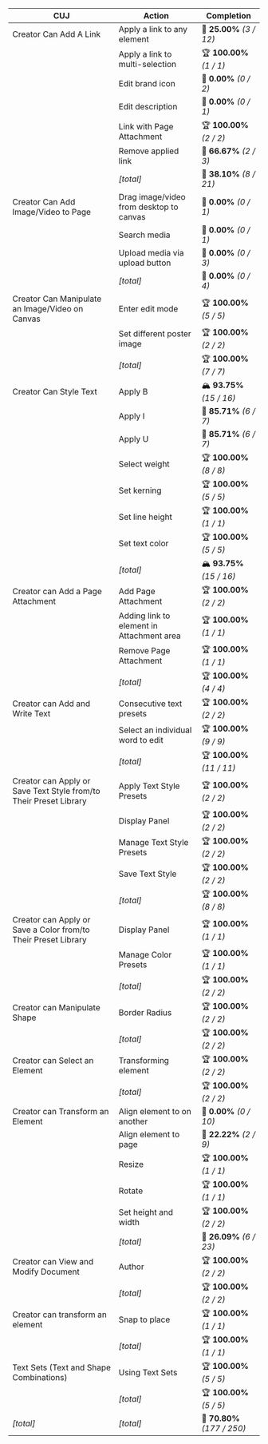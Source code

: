 | **CUJ**                                                           | **Action**                                | **Completion**              |
| ----------------------------------------------------------------- | ----------------------------------------- | --------------------------- |
| Creator Can Add A Link                                            | Apply a link to any element               | 🚨 **25.00%** *(3 / 12)*    |
|                                                                   | Apply a link to multi-selection           | 🏆 **100.00%** *(1 / 1)*    |
|                                                                   | Edit brand icon                           | 🚨 **0.00%** *(0 / 2)*      |
|                                                                   | Edit description                          | 🚨 **0.00%** *(0 / 1)*      |
|                                                                   | Link with Page Attachment                 | 🏆 **100.00%** *(2 / 2)*    |
|                                                                   | Remove applied link                       | 🛴 **66.67%** *(2 / 3)*     |
|                                                                   | *[total]*                                 | 🚨 **38.10%** *(8 / 21)*    |
| Creator Can Add Image/Video to Page                               | Drag image/video from desktop to canvas   | 🚨 **0.00%** *(0 / 1)*      |
|                                                                   | Search media                              | 🚨 **0.00%** *(0 / 1)*      |
|                                                                   | Upload media via upload button            | 🚨 **0.00%** *(0 / 3)*      |
|                                                                   | *[total]*                                 | 🚨 **0.00%** *(0 / 4)*      |
| Creator Can Manipulate an Image/Video on Canvas                   | Enter edit mode                           | 🏆 **100.00%** *(5 / 5)*    |
|                                                                   | Set different poster image                | 🏆 **100.00%** *(2 / 2)*    |
|                                                                   | *[total]*                                 | 🏆 **100.00%** *(7 / 7)*    |
| Creator Can Style Text                                            | Apply B                                   | 🏔️ **93.75%** *(15 / 16)*  |
|                                                                   | Apply I                                   | 🛴 **85.71%** *(6 / 7)*     |
|                                                                   | Apply U                                   | 🛴 **85.71%** *(6 / 7)*     |
|                                                                   | Select weight                             | 🏆 **100.00%** *(8 / 8)*    |
|                                                                   | Set kerning                               | 🏆 **100.00%** *(5 / 5)*    |
|                                                                   | Set line height                           | 🏆 **100.00%** *(1 / 1)*    |
|                                                                   | Set text color                            | 🏆 **100.00%** *(5 / 5)*    |
|                                                                   | *[total]*                                 | 🏔️ **93.75%** *(15 / 16)*  |
| Creator can Add a Page Attachment                                 | Add Page Attachment                       | 🏆 **100.00%** *(2 / 2)*    |
|                                                                   | Adding link to element in Attachment area | 🏆 **100.00%** *(1 / 1)*    |
|                                                                   | Remove Page Attachment                    | 🏆 **100.00%** *(1 / 1)*    |
|                                                                   | *[total]*                                 | 🏆 **100.00%** *(4 / 4)*    |
| Creator can Add and Write Text                                    | Consecutive text presets                  | 🏆 **100.00%** *(2 / 2)*    |
|                                                                   | Select an individual word to edit         | 🏆 **100.00%** *(9 / 9)*    |
|                                                                   | *[total]*                                 | 🏆 **100.00%** *(11 / 11)*  |
| Creator can Apply or Save Text Style from/to Their Preset Library | Apply Text Style Presets                  | 🏆 **100.00%** *(2 / 2)*    |
|                                                                   | Display Panel                             | 🏆 **100.00%** *(2 / 2)*    |
|                                                                   | Manage Text Style Presets                 | 🏆 **100.00%** *(2 / 2)*    |
|                                                                   | Save Text Style                           | 🏆 **100.00%** *(2 / 2)*    |
|                                                                   | *[total]*                                 | 🏆 **100.00%** *(8 / 8)*    |
| Creator can Apply or Save a Color from/to Their Preset Library    | Display Panel                             | 🏆 **100.00%** *(1 / 1)*    |
|                                                                   | Manage Color Presets                      | 🏆 **100.00%** *(1 / 1)*    |
|                                                                   | *[total]*                                 | 🏆 **100.00%** *(2 / 2)*    |
| Creator can Manipulate Shape                                      | Border Radius                             | 🏆 **100.00%** *(2 / 2)*    |
|                                                                   | *[total]*                                 | 🏆 **100.00%** *(2 / 2)*    |
| Creator can Select an Element                                     | Transforming element                      | 🏆 **100.00%** *(2 / 2)*    |
|                                                                   | *[total]*                                 | 🏆 **100.00%** *(2 / 2)*    |
| Creator can Transform an Element                                  | Align element to on another               | 🚨 **0.00%** *(0 / 10)*     |
|                                                                   | Align element to page                     | 🚨 **22.22%** *(2 / 9)*     |
|                                                                   | Resize                                    | 🏆 **100.00%** *(1 / 1)*    |
|                                                                   | Rotate                                    | 🏆 **100.00%** *(1 / 1)*    |
|                                                                   | Set height and width                      | 🏆 **100.00%** *(2 / 2)*    |
|                                                                   | *[total]*                                 | 🚨 **26.09%** *(6 / 23)*    |
| Creator can View and Modify Document                              | Author                                    | 🏆 **100.00%** *(2 / 2)*    |
|                                                                   | *[total]*                                 | 🏆 **100.00%** *(2 / 2)*    |
| Creator can transform an element                                  | Snap to place                             | 🏆 **100.00%** *(1 / 1)*    |
|                                                                   | *[total]*                                 | 🏆 **100.00%** *(1 / 1)*    |
| Text Sets (Text and Shape Combinations)                           | Using Text Sets                           | 🏆 **100.00%** *(5 / 5)*    |
|                                                                   | *[total]*                                 | 🏆 **100.00%** *(5 / 5)*    |
| *\[total\]*                                                       | *\[total\]*                               | 🛴 **70.80%** *(177 / 250)* |